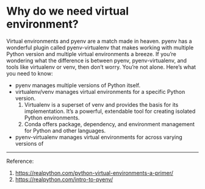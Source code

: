 # Why do we need virtual environment?

Virtual environments and pyenv are a match made in heaven. pyenv has a wonderful plugin called pyenv-virtualenv that makes working with multiple Python version and multiple virtual environments a breeze. If you’re wondering what the difference is between pyenv, pyenv-virtualenv, and tools like virtualenv or venv, then don’t worry. You’re not alone.
Here’s what you need to know:

* pyenv manages multiple versions of Python itself.
* virtualenv/venv manages virtual environments for a specific Python version.
    1. Virtualenv is a superset of venv and provides the basis for its implementation. It’s a powerful, extendable tool for creating isolated Python environments.
    2. Conda offers package, dependency, and environment management for Python and other languages.
* pyenv-virtualenv manages virtual environments for across varying versions of

---
Reference:

1. <https://realpython.com/python-virtual-environments-a-primer/>
2. <https://realpython.com/intro-to-pyenv/>

